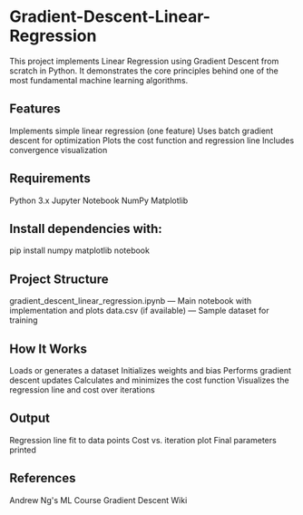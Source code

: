 # Gradient-Descent-Linear-Regression

This project implements Linear Regression using Gradient Descent from scratch in Python. It demonstrates the core principles behind one of the most fundamental machine learning algorithms.

## Features
Implements simple linear regression (one feature)
Uses batch gradient descent for optimization
Plots the cost function and regression line
Includes convergence visualization

##  Requirements
Python 3.x
Jupyter Notebook
NumPy
Matplotlib

## Install dependencies with:
pip install numpy matplotlib notebook

## Project Structure
gradient_descent_linear_regression.ipynb — Main notebook with implementation and plots
data.csv (if available) — Sample dataset for training

## How It Works
Loads or generates a dataset
Initializes weights and bias
Performs gradient descent updates
Calculates and minimizes the cost function
Visualizes the regression line and cost over iterations

## Output
Regression line fit to data points
Cost vs. iteration plot
Final parameters printed

## References
Andrew Ng's ML Course
Gradient Descent Wiki
